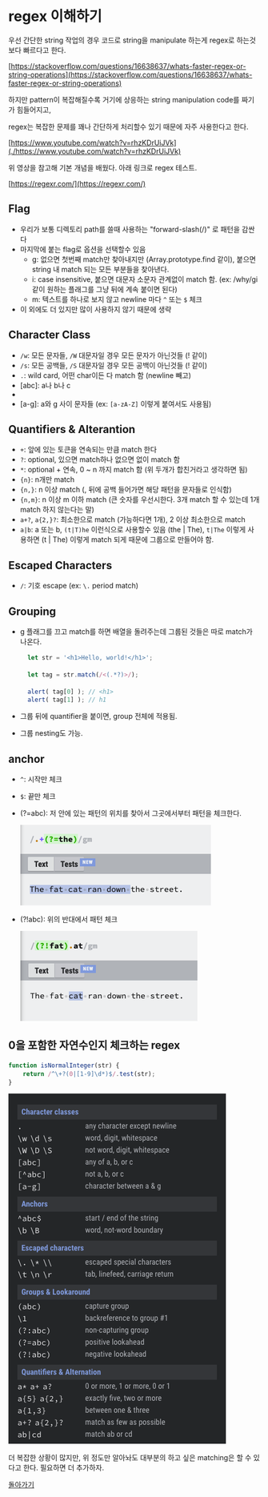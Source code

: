 # regex 이해하기

우선 간단한 string 작업의 경우 코드로 string을 manipulate 하는게 regex로 하는것 보다 빠르다고 한다.

[https://stackoverflow.com/questions/16638637/whats-faster-regex-or-string-operations](https://stackoverflow.com/questions/16638637/whats-faster-regex-or-string-operations)

하지만 pattern이 복잡해질수록 거기에 상응하는 string manipulation code를 짜기가 힘들어지고,

regex는 복잡한 문제를 꽤나 간단하게 처리할수 있기 때문에 자주 사용한다고 한다.

[https://www.youtube.com/watch?v=rhzKDrUiJVk](./https://www.youtube.com/watch?v=rhzKDrUiJVk)

위 영상을 참고해 기본 개념을 배웠다.
아래 링크로 regex 테스트.

[https://regexr.com/](https://regexr.com/)

## Flag

- 우리가 보통 디렉토리 path를 쓸때 사용하는 "forward-slash(/)" 로 패턴을 감싼다
- 마지막에 붙는 flag로 옵션을 선택할수 있음
  - g: 없으면 첫번째 match만 찾아내지만 (Array.prototype.find 같이), 붙으면 string 내 match 되는 모든 부분들을 찾아낸다.
  - i: case insensitive, 붙으면 대문자 소문자 관계없이 match 함. (ex: /why/gi 같이 원하는 플래그를 그냥 뒤에 계속 붙이면 된다)
  - m: 텍스트를 하나로 보지 않고 newline 마다 `^` 또는 `$` 체크
- 이 외에도 더 있지만 많이 사용하지 않기 때문에 생략

## Character Class

- `/w`: 모든 문자들, `/W` 대문자일 경우 모든 문자가 아닌것들 (! 같이)
- `/s`: 모든 공백들, `/S` 대문자일 경우 모든 공백이 아닌것들 (! 같이)
- `.`: wild card, 어떤 char이든 다 match 함 (newline 빼고)
- [abc]: a나 b나 c
- [^abc]:`!(a나 b나 c)`, a b c 가 아닌 것들 match
- [a-g]: a와 g 사이 문자들 (ex: `[a-zA-Z]` 이렇게 붙여서도 사용됨)

## Quantifiers & Alterantion

- `+`: 앞에 있는 토큰을 연속되는 만큼 match 한다
- `?`: optional, 있으면 match하나 없으면 없이 match 함
- `*`: optional + 연속, 0 ~ n 까지 match 함 (위 두개가 합친거라고 생각하면 됨)
- `{n}`: n개만 match
- `{n,}`: n 이상 match (, 뒤에 공백 들어가면 해당 패턴을 문자들로 인식함)
- `{n,m}`: n 이상 m 이하 match (큰 숫자를 우선시한다. 3개 match 할 수 있는데 1개 match 하지 않는다는 말)
- `a+?`, `a{2,}?`: 최소한으로 match (가능하다면 1개), 2 이상 최소한으로 match
- `a|b`: a 또는 b, `(t|T)he` 이런식으로 사용할수 있음 (the | The), `t|The` 이렇게 사용하면 (t | The) 이렇게 match 되게 때문에 그룹으로 만들어야 함.

## Escaped Characters

- `/`: 기호 escape (ex: `\.` period match)

## Grouping

- g 플래그를 끄고 match를 하면 배열을 돌려주는데 그룹된 것들은 따로 match가 나온다.

  ```js
    let str = '<h1>Hello, world!</h1>';

    let tag = str.match(/<(.*?)>/);

    alert( tag[0] ); // <h1>
    alert( tag[1] ); // h1
  ```

- 그룹 뒤에 quantifier을 붙이면, group 전체에 적용됨.
- 그룹 nesting도 가능.

## anchor

- `^`: 시작만 체크
- `$`: 끝만 체크
- (?=abc): 저 안에 있는 패턴의 위치를 찾아서 그곳에서부터 패턴을 체크한다.

  ![positive-lookahead](./positive-lookahead.png)

- (?!abc): 위의 반대에서 패턴 체크

  ![negative-lookahead](./negative-lookahead.png)

## 0을 포함한 자연수인지 체크하는 regex

```js
function isNormalInteger(str) {
    return /^\+?(0|[1-9]\d*)$/.test(str);
}
```

![cheatsheet.png](./cheatsheet.png)

더 복잡한 상황이 많지만, 위 정도만 알아놔도 대부분의 하고 싶은 matching은 할 수 있다고 한다.
필요하면 더 추가하자.

[돌아가기](/README.md)
